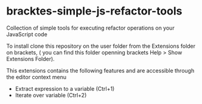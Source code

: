 # bracktes-simple-js-refactor-tools

Collection of simple tools for executing refactor operations on your JavaScript code

To install clone this repository on the user folder from the Extensions folder on brackets, ( you can find this folder openning brackets Help > Show Extensions Folder).

This extensions contains the following features and are accessible through the editor context menu

- Extract expression to a variable (Ctrl+1)
- Iterate over variable (Ctrl+2)


